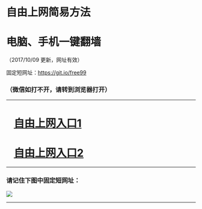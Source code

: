 ﻿# 自由上网简易方法

# 电脑、手机一键翻墙

（2017/10/09 更新，网址有效）

固定短网址：https://git.io/free99

### （微信如打不开，请转到浏览器打开）


***





# &nbsp;&nbsp; <a href="http://ft69959602.fwq-tz-1001.info/fwqtz01.html?t=10090017980 " target="_blank">自由上网入口1</a>
# &nbsp;&nbsp; <a href="http://ft1045527581.fwq-tz-1002.info/fwqtz02.html?t=100900121463 " target="_blank">自由上网入口2</a>
***

### 请记住下图中固定短网址：

<img src="https://s3-us-west-2.amazonaws.com/fwq-1001/yjfq-20170905okok.png" /> 


***

